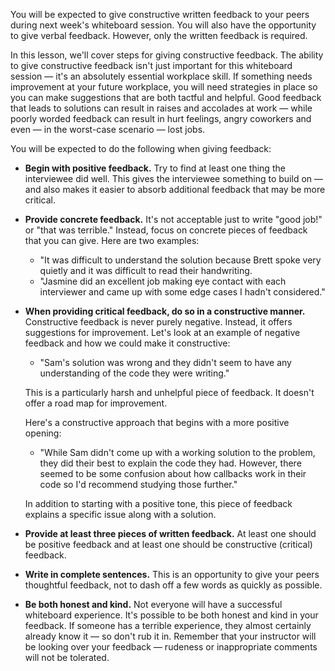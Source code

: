 You will be expected to give constructive written feedback to your peers during next week's whiteboard session. You will also have the opportunity to give verbal feedback. However, only the written feedback is required.

In this lesson, we'll cover steps for giving constructive feedback. The ability to give constructive feedback isn't just important for this whiteboard session — it's an absolutely essential workplace skill. If something needs improvement at your future workplace, you will need strategies in place so you can make suggestions that are both tactful and helpful. Good feedback that leads to solutions can result in raises and accolades at work — while poorly worded feedback can result in hurt feelings, angry coworkers and even — in the worst-case scenario — lost jobs.

You will be expected to do the following when giving feedback:

* **Begin with positive feedback.** Try to find at least one thing the interviewee did well. This gives the interviewee something to build on — and also makes it easier to absorb additional feedback that may be more critical.

* **Provide concrete feedback.** It's not acceptable just to write "good job!" or "that was terrible." Instead, focus on concrete pieces of feedback that you can give. Here are two examples:

  * "It was difficult to understand the solution because Brett spoke very quietly and it was difficult to read their handwriting.
  * "Jasmine did an excellent job making eye contact with each interviewer and came up with some edge cases I hadn't considered."

* **When providing critical feedback, do so in a constructive manner.** Constructive feedback is never purely negative. Instead, it offers suggestions for improvement. Let's look at an example of negative feedback and how we could make it constructive:

  * "Sam's solution was wrong and they didn't seem to have any understanding of the code they were writing."

  This is a particularly harsh and unhelpful piece of feedback. It doesn't offer a road map for improvement.
  
  Here's a constructive approach that begins with a more positive opening:

  * "While Sam didn't come up with a working solution to the problem, they did their best to explain the code they had. However, there seemed to be some confusion about how callbacks work in their code so I'd recommend studying those further."

  In addition to starting with a positive tone, this piece of feedback explains a specific issue along with a solution.

* **Provide at least three pieces of written feedback.** At least one should be positive feedback and at least one should be constructive (critical) feedback.

* **Write in complete sentences.** This is an opportunity to give your peers thoughtful feedback, not to dash off a few words as quickly as possible.

* **Be both honest and kind.** Not everyone will have a successful whiteboard experience. It's possible to be both honest and kind in your feedback. If someone has a terrible experience, they almost certainly already know it — so don't rub it in. Remember that your instructor will be looking over your feedback — rudeness or inappropriate comments will not be tolerated.